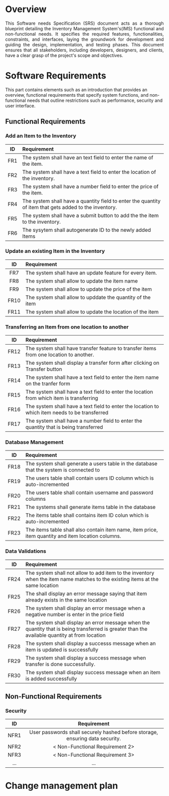 # Overview
<p align='justify'>
This Software needs Specification (SRS) document acts as a thorough blueprint detailing the Inventory Management System's(IMS) functional and non-functional needs. It specifies the required features, functionalities, constraints, and interfaces, laying the groundwork for development and guiding the design, implementation, and testing phases. This document ensures that all stakeholders, including developers, designers, and clients, have a clear grasp of the project's scope and objectives.
</p>

# Software Requirements

This part contains elements such as an introduction that provides an overview, functional requirements that specify system functions, and non-functional needs that outline restrictions such as performance, security and user interface.

  
## Functional Requirements
  
### Add an Item to the Inventory  
| ID | Requirement |
| :-------------: | :---------- |
| FR1 |The system shall have an text field to enter the name of the item.|
| FR2 |The system shall have a text field to enter the location of the inventory. |
| FR3 |The system shall have a number field to enter the price of the item.|
| FR4 | The system shall have a quantity field to enter the quantity of item that gets added to the inventory.|
| FR5 |The system shall have a submit button to add the the item to the inventory.|
|FR6|The sysytem shall autogenerate ID to the newly added Items|
  
### Update an existing Item in the Inventory
| ID | Requirement |
| :-------------: | :---------- |
| FR7 | The system shall have an update feature for every item. |
| FR8 | The system shall allow to update the item name |
| FR9 | The system shall allow to update the price of the item |
| FR10 | The system shall allow to upddate the quantity of the item |
|FR11|The system shall allow to update the location of the item|

### Transferring an Item from one location to another
| ID | Requirement |
| :-------------: | :---------- |
| FR12 | The system shall have transfer feature to transfer items from one location to another. |
| FR13 | The system shall display a transfer form after clicking on Transfer button |
| FR14 | The system shall have a text field to enter the item name on the tranfer form |
| FR15 | The system shall have a text field to enter the location from which item is transferring |
|FR16|The system shall have a text field to enter the location to which item needs to be transferred|
|FR17|The system shall have a number field to enter the quantity that is being transferred|

### Database Management
| ID | Requirement |
| :-------------: | :---------- |
| FR18 | The system shall generate a users table in the database that the system is connected to |
| FR19 | The users table shall contain users ID column which is auto-incremented |
| FR20 | The users table shall contain username and password columns |
| FR21 | The systems shall generate items table in the database |
|FR22|The items table shall contains item ID colun which is auto-incremented|
|FR23|The items table shall also contain item name, item price, item quantity and item location columns.|

### Data Validations
| ID | Requirement |
| :-------------: | :---------- |
| FR24 | The system shall not allow to add item to the inventory when the item name matches to the existing items at the same location |
| FR25 | The shall display an error message saying that item already exists in the same location |
| FR26| The system shall display an error message when a negative number is enter in the price field |
| FR27 | The system shall display an error message when the quantity that is being transferred is greater than the available quantity at from location |
| FR28 |The system shall display a successs message when an item is updated is successfully|
| FR29 |The system shall display a success message when transfer is done successfully.|
| FR30 |The system shall display success message when an item is added successfully|

## Non-Functional Requirements

### Security
| ID | Requirement |
| :-------------: | :----------: |
| NFR1 | User passwords shall securely hashed before storage, ensuring data security. |
| NFR2 | < Non-Functional Requirement 2> |
| NFR3 | < Non-Functional Requirement 3> |
| ... | ... | ... |


# Change management plan



